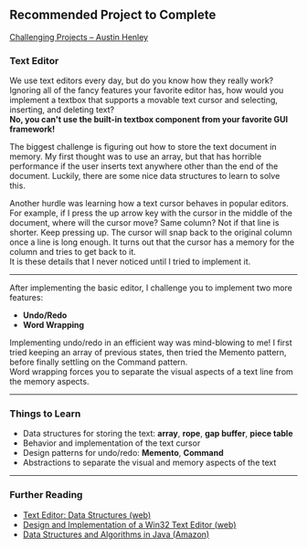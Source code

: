 ## Recommended Project to Complete  
[Challenging Projects – Austin Henley](https://austinhenley.com/blog/challengingprojects.html)

### Text Editor

We use text editors every day, but do you know how they really work? Ignoring all of the fancy features your favorite editor has, how would you implement a textbox that supports a movable text cursor and selecting, inserting, and deleting text?  
**No, you can't use the built-in textbox component from your favorite GUI framework!**

The biggest challenge is figuring out how to store the text document in memory. My first thought was to use an array, but that has horrible performance if the user inserts text anywhere other than the end of the document. Luckily, there are some nice data structures to learn to solve this.

Another hurdle was learning how a text cursor behaves in popular editors. For example, if I press the up arrow key with the cursor in the middle of the document, where will the cursor move? Same column? Not if that line is shorter. Keep pressing up. The cursor will snap back to the original column once a line is long enough. It turns out that the cursor has a memory for the column and tries to get back to it.  
It is these details that I never noticed until I tried to implement it.

---

After implementing the basic editor, I challenge you to implement two more features:

- **Undo/Redo**
- **Word Wrapping**

Implementing undo/redo in an efficient way was mind-blowing to me! I first tried keeping an array of previous states, then tried the Memento pattern, before finally settling on the Command pattern.  
Word wrapping forces you to separate the visual aspects of a text line from the memory aspects.

---

### Things to Learn

- Data structures for storing the text: **array**, **rope**, **gap buffer**, **piece table**
- Behavior and implementation of the text cursor
- Design patterns for undo/redo: **Memento**, **Command**
- Abstractions to separate the visual and memory aspects of the text

---

### Further Reading

- [Text Editor: Data Structures (web)](https://austinhenley.com/blog/dataforstrings.html)  
- [Design and Implementation of a Win32 Text Editor (web)](https://learn.microsoft.com/en-us/windows/win32/learnwin32/winmain--the-application-entry-point)  
- [Data Structures and Algorithms in Java (Amazon)](https://www.amazon.com/Data-Structures-Algorithms-Java-6th/dp/0133769399)
